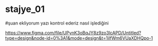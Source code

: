 # stajye_01

#şuan ekliyorum yazı kontrol ederiz nasıl işlediğini

https://www.figma.com/file/UPynK3oBqJY8z9zo3lcAPD/Untitled?type=design&node-id=0%3A1&mode=design&t=1iIfWm6VUaXDHQpo-1
